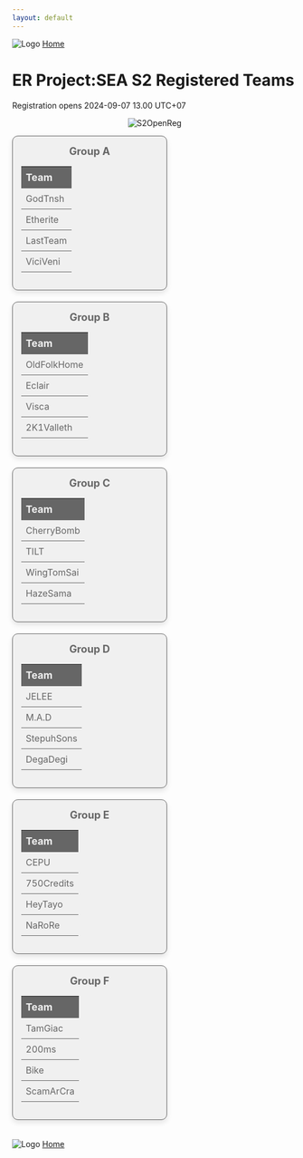 ```yaml
---
layout: default
---
```


![Logo](https://kanziebub.github.io/ProjectSEA/assets/images/bullet_rev.png)
[Home](https://kanziebub.github.io/ProjectSEA/)

# **ER Project:SEA S2 Registered Teams**
Registration opens 2024-09-07 13.00 UTC+07

<p align="center">
  <img 
    src="https://kanziebub.github.io/ProjectSEA/assets/images/Project_Sea_2_Open_Registration.png" 
    alt="S2OpenReg" 
    style="max-height: 350px;">
</p>

<style>
.group-section {
}

.group-section .container {
    display: flex;
    flex-wrap: wrap;
    justify-content: space-between;
    margin: 0 auto;
    max-width: 1200px;
}

.group-section .group-table {
    width: 48%;
    margin-bottom: 20px;
    background-color: #f0f0f0; /* Light grey background for the tables */
    border-radius: 10px;
    padding: 15px;
    box-shadow: 0 5px 10px rgba(0, 0, 0, 0.1);
    border: 1px solid #666666; /* Border in dark grey */
}

.group-section table {
    width: 100%;
    border-collapse: collapse;
    color: #666666; /* Dark grey text in tables */
}

.group-section th, .group-section td {
    text-align: left;
    padding: 8px;
    border-bottom: 1px solid #666666; /* Border between rows */
}

.group-section th {
    background-color: #666666; /* Dark grey header */
    color: #f0f0f0; /* Light grey text in header */
    font-size: 1.1em;
}

.group-section td {
    background-color: #f0f0f0; /* Light grey cells */
    color: #666666; /* Dark grey text in cells */
}

.group-section .group-title {
    text-align: center;
    font-size: 1.3em;
    font-weight: bold;
    margin-bottom: 10px;
    color: #666666; /* Dark grey group title */
}

</style>


<div class="group-section">
<div class="container">
<!-- Group A and Group B -->
<div class="group-table">
    <div class="group-title">Group A</div>
    <table>
        <thead>
            <tr>
                <th>Team</th>
            </tr>
        </thead>
        <tbody>
            <tr><td>GodTnsh</td></tr>
            <tr><td>Etherite</td></tr>
            <tr><td>LastTeam</td></tr>
            <tr><td>ViciVeni</td></tr>
        </tbody>
    </table>
</div>

<div class="group-table">
    <div class="group-title">Group B</div>
    <table>
        <thead>
            <tr>
                <th>Team</th>
            </tr>
        </thead>
        <tbody>
            <tr><td>OldFolkHome</td></tr>
            <tr><td>Eclair</td></tr>
            <tr><td>Visca</td></tr>
            <tr><td>2K1Valleth</td></tr>
        </tbody>
    </table>
</div>

<!-- Group C and Group D -->
<div class="group-table">
    <div class="group-title">Group C</div>
    <table>
        <thead>
            <tr>
                <th>Team</th>
            </tr>
        </thead>
        <tbody>
            <tr><td>CherryBomb</td></tr>
            <tr><td>TILT</td></tr>
            <tr><td>WingTomSai</td></tr>
            <tr><td>HazeSama</td></tr>
        </tbody>
    </table>
</div>

<div class="group-table">
    <div class="group-title">Group D</div>
    <table>
        <thead>
            <tr>
                <th>Team</th>
            </tr>
        </thead>
        <tbody>
            <tr><td>JELEE</td></tr>
            <tr><td>M.A.D</td></tr>
            <tr><td>StepuhSons</td></tr>
            <tr><td>DegaDegi</td></tr>
        </tbody>
    </table>
</div>

<!-- Group E and Group F -->
<div class="group-table">
    <div class="group-title">Group E</div>
    <table>
        <thead>
            <tr>
                <th>Team</th>
            </tr>
        </thead>
        <tbody>
            <tr><td>CEPU</td></tr>
            <tr><td>750Credits</td></tr>
            <tr><td>HeyTayo</td></tr>
            <tr><td>NaRoRe</td></tr>
        </tbody>
    </table>
</div>

<div class="group-table">
    <div class="group-title">Group F</div>
    <table>
        <thead>
            <tr>
                <th>Team</th>
            </tr>
        </thead>
        <tbody>
            <tr><td>TamGiac</td></tr>
            <tr><td>200ms</td></tr>
            <tr><td>Bike</td></tr>
            <tr><td>ScamArCra</td></tr>
        </tbody>
    </table>
</div>
</div>
</div>

![Logo](https://kanziebub.github.io/ProjectSEA/assets/images/bullet_rev.png)
[Home](https://kanziebub.github.io/ProjectSEA/)

